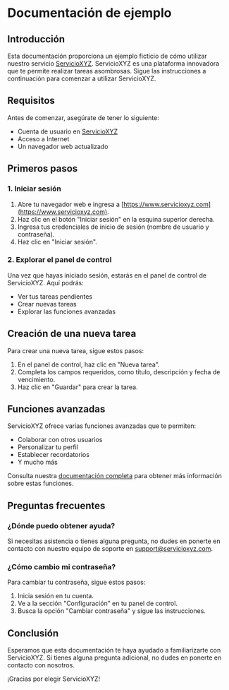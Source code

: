 # Documentación de ejemplo

## Introducción

Esta documentación proporciona un ejemplo ficticio de cómo utilizar nuestro servicio [ServicioXYZ](https://www.servicioxyz.com). ServicioXYZ es una plataforma innovadora que te permite realizar tareas asombrosas. Sigue las instrucciones a continuación para comenzar a utilizar ServicioXYZ.

## Requisitos

Antes de comenzar, asegúrate de tener lo siguiente:

- Cuenta de usuario en [ServicioXYZ](https://www.servicioxyz.com)
- Acceso a Internet
- Un navegador web actualizado

## Primeros pasos

### 1. Iniciar sesión

1. Abre tu navegador web e ingresa a [https://www.servicioxyz.com](https://www.servicioxyz.com).
2. Haz clic en el botón "Iniciar sesión" en la esquina superior derecha.
3. Ingresa tus credenciales de inicio de sesión (nombre de usuario y contraseña).
4. Haz clic en "Iniciar sesión".

### 2. Explorar el panel de control

Una vez que hayas iniciado sesión, estarás en el panel de control de ServicioXYZ. Aquí podrás:

- Ver tus tareas pendientes
- Crear nuevas tareas
- Explorar las funciones avanzadas

## Creación de una nueva tarea

Para crear una nueva tarea, sigue estos pasos:

1. En el panel de control, haz clic en "Nueva tarea".
2. Completa los campos requeridos, como título, descripción y fecha de vencimiento.
3. Haz clic en "Guardar" para crear la tarea.

## Funciones avanzadas

ServicioXYZ ofrece varias funciones avanzadas que te permiten:

- Colaborar con otros usuarios
- Personalizar tu perfil
- Establecer recordatorios
- Y mucho más

Consulta nuestra [documentación completa](https://www.servicioxyz.com/documentation) para obtener más información sobre estas funciones.

## Preguntas frecuentes

### ¿Dónde puedo obtener ayuda?

Si necesitas asistencia o tienes alguna pregunta, no dudes en ponerte en contacto con nuestro equipo de soporte en support@servicioxyz.com.

### ¿Cómo cambio mi contraseña?

Para cambiar tu contraseña, sigue estos pasos:

1. Inicia sesión en tu cuenta.
2. Ve a la sección "Configuración" en tu panel de control.
3. Busca la opción "Cambiar contraseña" y sigue las instrucciones.

## Conclusión

Esperamos que esta documentación te haya ayudado a familiarizarte con ServicioXYZ. Si tienes alguna pregunta adicional, no dudes en ponerte en contacto con nosotros.

¡Gracias por elegir ServicioXYZ!

